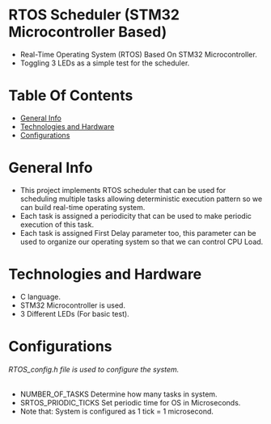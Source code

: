 # RTOS Scheduler (STM32 Microcontroller Based)
- Real-Time Operating System (RTOS) Based On STM32 Microcontroller.
- Toggling 3 LEDs as a simple test for the scheduler.
# Table Of Contents
- [General Info](#general-info)
- [Technologies and Hardware](#Technologies-and-Hardware)
- [Configurations](#configurations)
# General Info
- This project implements RTOS scheduler that can be used for scheduling multiple tasks allowing deterministic execution pattern so we can build real-time operating system.
- Each task is assigned a periodicity that can be used to make periodic execution of this task.
- Each task is assigned First Delay parameter too, this parameter can be used to organize our operating system so that we can control CPU Load.
# Technologies and Hardware
- C language.
- STM32 Microcontroller is used.
- 3 Different LEDs (For basic test).
# Configurations
###### RTOS_config.h file is used to configure the system.
- NUMBER_OF_TASKS Determine how many tasks in system.
- SRTOS_PRIODIC_TICKS Set periodic time for OS in Microseconds.
- Note that: System is configured as 1 tick = 1 microsecond.